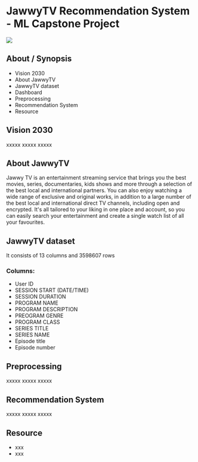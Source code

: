 # JawwyTV Recommendation System - ML Capstone Project


<img src="https://drive.google.com/uc?export=view&id=1alMqPsBx-JN7zL2XKUwKmGaecGWuMr-R"/>


## About / Synopsis

* Vision 2030
* About JawwyTV
* JawwyTV dataset
* Dashboard
* Preprocessing
* Recommendation System
* Resource


## Vision 2030
  xxxxx  xxxxx   xxxxx

## About JawwyTV

 Jawwy TV is an entertainment streaming service that brings you the best movies, series, documentaries, kids shows and more through a selection of the best local and international partners. You can also enjoy watching a wide range of exclusive and original works, in addition to a large number of the best local and international direct TV channels, including open and encrypted. It's all tailored to your liking in one place and account, so you can easily search your entertainment and create a single watch list of all your favourites.



## JawwyTV dataset
It consists of 13 columns and 3598607 rows

### Columns:
* User ID
* SESSION START (DATE/TIME)
* SESSION DURATION
* PROGRAM NAME
* PROGRAM DESCRIPTION
* PREOGRAM GENRE
* PROGRAM CLASS
* SERIES TITLE
* SERIES NAME
* Episode title
* Episode number

## Preprocessing
  xxxxx   xxxxx   xxxxx


## Recommendation System
  xxxxx
  xxxxx
  xxxxx


## Resource
- xxx
- xxx
